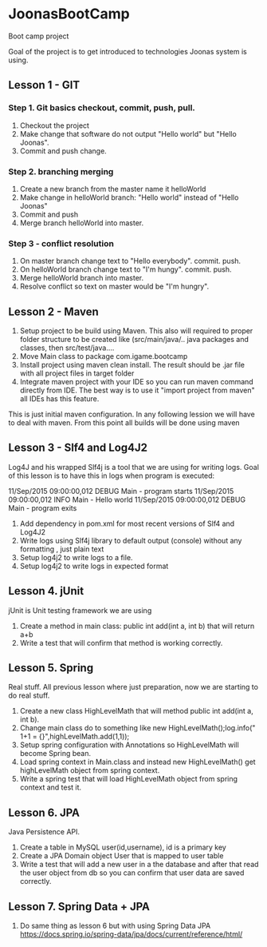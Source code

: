 # JoonasBootCamp
Boot camp project


Goal of the project is to get introduced to technologies Joonas system is using.

## Lesson 1 - GIT

### Step 1. Git basics checkout, commit, push, pull.

1. Checkout the project
2. Make change that software do not output "Hello world" but "Hello Joonas".
3. Commit and push change.

### Step 2. branching merging

1. Create a new branch from the master name it helloWorld
2. Make change in helloWorld branch: "Hello world" instead of "Hello Joonas"
3. Commit and push
4. Merge branch helloWorld into master.

### Step 3 - conflict resolution

1. On master branch change text to "Hello everybody". commit. push.
2. On helloWorld branch change text to "I'm hungy". commit. push.
3. Merge helloWorld branch into master.
4. Resolve conflict so text on master would be "I'm hungry".


## Lesson 2 - Maven

1. Setup project to be build using Maven. This also will required to proper folder structure to be created like (src/main/java/.. java packages and classes,
then src/test/java.... 
2. Move Main class to package com.igame.bootcamp
3. Install project using maven clean install. The result should be .jar file with all project files in target folder
4. Integrate maven project with your IDE so you can run maven command directly from IDE. The best way is to use it "import project from maven" 
all IDEs has this feature.
 
This is just initial maven configuration. In any following lession we will have to deal with maven. From this point all builds will be done using maven

## Lesson 3 - Slf4 and Log4J2

Log4J and his wrapped Slf4j is a tool that we are using for writing logs.
 Goal of this lesson is to have this in logs when program is executed:
 
11/Sep/2015 09:00:00,012   DEBUG  Main      - program starts
11/Sep/2015 09:00:00,012   INFO  Main      - Hello world
11/Sep/2015 09:00:00,012   DEBUG  Main      - program exits


1. Add dependency in pom.xml for most recent versions of Slf4 and Log4J2
2. Write logs using Slf4j library to default output (console) without any formatting , just plain text
3. Setup log4j2 to write logs to a file.
4. Setup log4j2 to write logs in expected format


## Lesson 4. jUnit

jUnit is Unit testing framework we are using

1. Create a method in main class: public int add(int a, int b) that will return a+b
2. Write a test that will confirm that method is working correctly.


## Lesson 5. Spring

Real stuff. All previous lesson where just preparation, now we are starting to do real stuff.

1. Create a new class HighLevelMath that will method public int add(int a, int b).
2. Change main class do to something like new HighLevelMath();log.info(" 1+1 = {}",highLevelMath.add(1,1));
3. Setup spring configuration with Annotations so HighLevelMath will become Spring bean.
4. Load spring context in Main.class and instead new HighLevelMath() get highLevelMath object from spring context.
5. Write a spring test that will load HighLevelMath object from spring context and test it.


## Lesson 6. JPA
Java Persistence API.

1. Create a table in MySQL user(id,username), id is a primary key
2. Create a JPA Domain object User that is mapped to user table
3. Write a test that will add a new user in a the database and after that read the user object from db so you can confirm that
user data are saved correctly.


## Lesson 7. Spring Data + JPA

1. Do same thing as lesson 6 but with using Spring Data JPA
https://docs.spring.io/spring-data/jpa/docs/current/reference/html/




 
 
 
 
 
 
 
 





